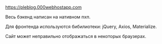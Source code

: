 https://pleblog.000webhostapp.com

Весь бэкенд написан на нативном пхп.

Для фронтенда используются бибилиотеки: jQuery, Axios, Materialize.

Сайт может неправильно отображаться в некоторых браузерах.
